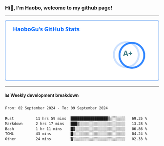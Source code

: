 <!--<h2 align="center"> Hi👋, I'm Haobo, welcome to my github page! </h2>-->
### Hi👋, I'm Haobo, welcome to my github page!
-------

<img href="https://github.com/HaoboGu" src="assets/stats.svg" alt="github stats" /> 

-------

#### 📊 **Weekly development breakdown**
<!--START_SECTION:waka-->

```txt
From: 02 September 2024 - To: 09 September 2024

Rust          11 hrs 59 mins  █████████████████▒░░░░░░░   69.35 %
Markdown      2 hrs 17 mins   ███▒░░░░░░░░░░░░░░░░░░░░░   13.28 %
Bash          1 hr 11 mins    █▓░░░░░░░░░░░░░░░░░░░░░░░   06.86 %
TOML          43 mins         █░░░░░░░░░░░░░░░░░░░░░░░░   04.24 %
Other         24 mins         ▓░░░░░░░░░░░░░░░░░░░░░░░░   02.33 %
```

<!--END_SECTION:waka-->
<!--
backup url: https://github-readme-status-dusky-ten.vercel.app/api?username=HaoboGu&count_private=true&show_icons=true&theme=transparent&border_color=2f80ed
-->
<!--
**HaoboGu/HaoboGu** is a ✨ _special_ ✨ repository because its `README.md` (this file) appears on your GitHub profile.

Here are some ideas to get you started:

- 🔭 I’m currently working on AI-assisted programming tools
- 🌱 I’m currently learning ...
- 👯 I’m looking to collaborate on ...
- 🤔 I’m looking for help with ...
- 💬 Ask me about ...
- 📫 How to reach me: ...
- 😄 Pronouns: ...
- ⚡ Fun fact: ...
-->
